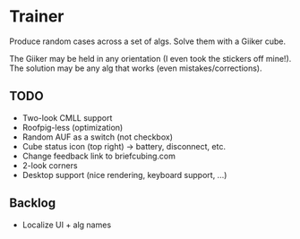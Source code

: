 # Trainer

Produce random cases across a set of algs. Solve them with a Giiker cube.

The Giiker may be held in any orientation (I even took the stickers off mine!). The solution may be any alg that works (even mistakes/corrections).

## TODO

* Two-look CMLL support
* Roofpig-less (optimization)
* Random AUF as a switch (not checkbox)
* Cube status icon (top right) -> battery, disconnect, etc.
* Change feedback link to briefcubing.com
* 2-look corners
* Desktop support (nice rendering, keyboard support, ...)

## Backlog

* Localize UI + alg names